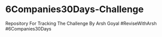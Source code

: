 # 6Companies30Days-Challenge
Repository For Tracking The Challenge By Arsh Goyal
#ReviseWithArsh
#6Companies30Days
